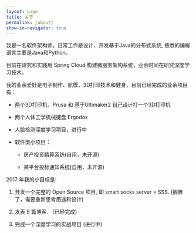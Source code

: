 ```yaml
---
layout: page
title: 关于
permalink: /about/
show-in-navigator: true
---
```


我是一名软件架构师，日常工作是设计、开发基于Java的分布式系统, 熟悉的编程语言主要是Java和Python。

目前在研究和实践用 Spring Cloud 构建微服务架构系统，业余时间在研究深度学习技术。

我的业余爱好是电子制作、航模、3D打印技术和健身，目前已经完成的业余项目有：

* 两个3D打印机，Prusa 和 基于Ultimaker2 自己设计打一个3D打印机

* 两个人体工学机械键盘 Ergodox

* 人脸检测深度学习项目，进行中

* 软件类小项目：

  - 房产投资精算系统(自用，未开源)

  - 某平台投标通知系统(自用，未开源)

2017 年我的小目标是:

1. 开发一个完整的 Open Source 项目, 即 smart socks server = SSS. (搁置了，需要重新思考用途和设计)

2. 发表 5 篇博客.  （已经完成)

3. 完成一个深度学习的实战项目 (进行中)
